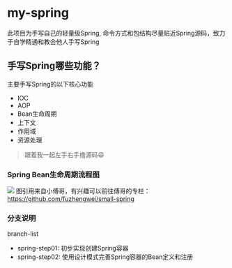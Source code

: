 # my-spring
此项目为手写自己的轻量级Spring, 命令方式和包结构尽量贴近Spring源码，致力于自学精通和教会他人手写Spring

## 手写Spring哪些功能？
主要手写Spring的以下核心功能
- IOC
- AOP
- Bean生命周期
- 上下文
- 作用域
- 资源处理

> 跟着我一起左手右手撸源码😄

### Spring Bean生命周期流程图
<code><img src="https://mmbiz.qpic.cn/sz_mmbiz_png/zTfAIs5rNXgHMAE4MiaA4ibg5wnIQzic1lDATfDtyEjo4Nu0mu2YwzmFmdgVySoj9KNa2IPiaS7IyoDiaLdxQfZIbAg/640?wx_fmt=png&tp=webp&wxfrom=5&wx_lazy=1&wx_co=1"></code>
图引用来自小傅哥，有兴趣可以前往傅哥的专栏：https://github.com/fuzhengwei/small-spring

### 分支说明
branch-list
- spring-step01: 初步实现创建Spring容器
- spring-step02: 使用设计模式完善Spring容器的Bean定义和注册

